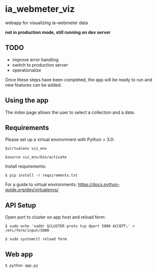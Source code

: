# ia_webmeter_viz

webapp for visualizing ia-webmeter data

**not in production mode, still running on dev server**

## TODO

- improve error handling
- switch to production server
- operationalize

Once these steps have been completed, the app will be ready to run and new
features can be added.

## Using the app

The index page allows the user to select a collection and a date. 
## Requirements

Please set up a virtual environment with Python > 3.0:

```
$virtualenv viz_env

$source viz_env/bin/activate
```

Install requirements:

`$ pip install -r requirements.txt`

For a guide to virtual environments: https://docs.python-guide.org/dev/virtualenvs/


## API Setup

Open port to cluster on app host and reload ferm:

```
$ sudo echo 'saddr $CLUSTER proto tcp dport 5000 ACCEPT;' > /etc/ferm/input/5000

$ sudo systemctl reload ferm 
```

## Web app

`$ python app.py `
